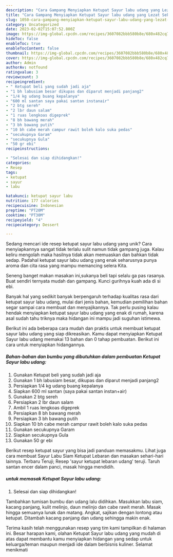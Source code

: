 ```yaml
---
description: "Cara Gampang Menyiapkan Ketupat Sayur labu udang yang Lezat Sekali"
title: "Cara Gampang Menyiapkan Ketupat Sayur labu udang yang Lezat Sekali"
slug: 1050-cara-gampang-menyiapkan-ketupat-sayur-labu-udang-yang-lezat-sekali
category: Uncategorized
date: 2023-02-02T15:07:52.800Z
image: https://img-global.cpcdn.com/recipes/3607082bbb580b8e/680x482cq70/ketupat-sayur-labu-udang-foto-resep-utama.jpg
hideToc: false
enableToc: true
enableTocContent: false
thumbnail: https://img-global.cpcdn.com/recipes/3607082bbb580b8e/680x482cq70/ketupat-sayur-labu-udang-foto-resep-utama.jpg
cover: https://img-global.cpcdn.com/recipes/3607082bbb580b8e/680x482cq70/ketupat-sayur-labu-udang-foto-resep-utama.jpg
author: Admin
authorAv: notfound
ratingvalue: 3
reviewcount: 3
recipeingredient:
- " Ketupat beli yang sudah jadi aja"
- "1 bh labusiam besar dikupas dan diparut menjadi panjang2"
- "1/4 kg udang buang kepalanya"
- "600 ml santan saya pakai santan instanair"
- "2 btg sereh"
- "2 lbr daun salam"
- "1 ruas lengkoas digeprek"
- "8 bh bawang merah"
- "3 bh bawang putih"
- "10 bh cabe merah campur rawit boleh kalo suka pedas"
- "secukupnya Garam"
- "secukupnya Gula"
- "50 gr ebi"
recipeinstructions:

- "Selesai dan siap dihidangkan!"
categories:
- Resep
tags:
- ketupat
- sayur
- labu

katakunci: ketupat sayur labu 
nutrition: 177 calories
recipecuisine: Indonesian
preptime: "PT20M"
cooktime: "PT30M"
recipeyield: "4"
recipecategory: Dessert

---
```





Sedang mencari ide resep ketupat sayur labu udang yang unik? Cara menyiapkannya sangat tidak terlalu sulit namun tidak gampang juga. Kalau keliru mengolah maka hasilnya tidak akan memuaskan dan bahkan tidak sedap. Padahal ketupat sayur labu udang yang enak seharusnya punya aroma dan cita rasa yang mampu memancing selera Kita.





Seneng banget makan masakan ini,sukanya beli tapi selalu ga pas rasanya. Buat sendiri ternyata mudah dan gampang. Kunci gurihnya kuah ada di si ebi.

Banyak hal yang sedikit banyak berpengaruh terhadap kualitas rasa dari ketupat sayur labu udang, mulai dari jenis bahan, kemudian pemilihan bahan segar sampai cara membuat dan menyajikannya. Tak perlu pusing kalau hendak menyiapkan ketupat sayur labu udang yang enak di rumah, karena asal sudah tahu triknya maka hidangan ini mampu jadi suguhan istimewa.






Berikut ini ada beberapa cara mudah dan praktis untuk membuat ketupat sayur labu udang yang siap dikreasikan. Kamu dapat menyiapkan Ketupat Sayur labu udang memakai 13 bahan dan 0 tahap pembuatan. Berikut ini cara untuk menyiapkan hidangannya.

<!--inarticleads1-->

##### Bahan-bahan dan bumbu yang dibutuhkan dalam pembuatan Ketupat Sayur labu udang:

1. Gunakan  Ketupat beli yang sudah jadi aja
1. Gunakan 1 bh labusiam besar, dikupas dan diparut menjadi panjang2
1. Persiapkan 1/4 kg udang buang kepalanya
1. Siapkan 600 ml santan (saya pakai santan instan+air)
1. Gunakan 2 btg sereh
1. Persiapkan 2 lbr daun salam
1. Ambil 1 ruas lengkoas digeprek
1. Persiapkan 8 bh bawang merah
1. Persiapkan 3 bh bawang putih
1. Siapkan 10 bh cabe merah campur rawit boleh kalo suka pedas
1. Gunakan secukupnya Garam
1. Siapkan secukupnya Gula
1. Gunakan 50 gr ebi


Berikut resep ketupat sayur yang bisa jadi panduan memasakmu. Lihat juga cara membuat Sayur Labu Siam Ketupat Lebaran dan masakan sehari-hari lainnya. Terbaru Teruji; Resep &#39;sayur ketupat lebaran udang&#39; teruji. Taruh santan encer dalam panci, masak hingga mendidih. 

<!--inarticleads2-->

#####  untuk memasak Ketupat Sayur labu udang:


1. Selesai dan siap dihidangkan!

Tambahkan tumisan bumbu dan udang lalu didihkan. Masukkan labu siam, kacang panjang, kulit melinjo, daun melinjo dan cabe rawit merah. Masak hingga semuanya lunak dan matang. Angkat, sajikan dengan lontong atau ketupat. Ditambah kacang panjang dan udang sehingga makin enak. 

Terima kasih telah menggunakan resep yang tim kami tampilkan di halaman ini. Besar harapan kami, olahan Ketupat Sayur labu udang yang mudah di atas dapat membantu kamu menyiapkan hidangan yang sedap untuk keluarga/teman maupun menjadi ide dalam berbisnis kuliner. Selamat menikmati
